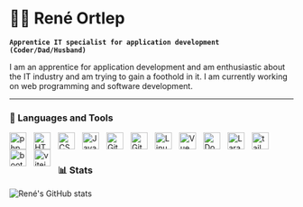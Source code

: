 # 🏄‍♂️ René Ortlep

**`Apprentice IT specialist for application development (Coder/Dad/Husband)`**

I am an apprentice for application development and am enthusiastic about the IT industry and am trying to gain a foothold in it. I am currently working on web programming and software development.


<p align="left">





---

### 🧰 Languages and Tools

<img align="left" alt="php" width="30px" style="padding-right:10px;" src="https://cdn.jsdelivr.net/gh/devicons/devicon/icons/php/php-original.svg"/>
<img align="left" alt="HTML" width="30px" style="padding-right:10px;" src="https://cdn.jsdelivr.net/gh/devicons/devicon/icons/html5/html5-original.svg"/>
<img align="left" alt="CSS" width="30px" style="padding-right:10px;" src="https://cdn.jsdelivr.net/gh/devicons/devicon/icons/css3/css3-original.svg"/>
<img align="left" alt="JavaScript" width="30px" style="padding-right:10px;" src="https://cdn.jsdelivr.net/gh/devicons/devicon/icons/javascript/javascript-plain.svg" />
<img align="left" alt="GitHub" width="30px" style="padding-right:10px;" src="https://cdn.jsdelivr.net/gh/devicons/devicon/icons/github/github-original.svg" />
<img align="left" alt="Git" width="30px" style="padding-right:10px;" src="https://cdn.jsdelivr.net/gh/devicons/devicon/icons/git/git-original.svg" />
<img align="left" alt="Linux" width="30px" style="padding-right:10px;" src="https://cdn.jsdelivr.net/gh/devicons/devicon/icons/linux/linux-original.svg" />
<img align="left" alt="Vue" width="30px" style="padding-right:10px;" src="https://cdn.jsdelivr.net/gh/devicons/devicon@latest/icons/vuejs/vuejs-original.svg" />
<img align="left" alt="Docker" width="30px" style="padding-right:10px;" src="https://cdn.jsdelivr.net/gh/devicons/devicon@latest/icons/docker/docker-original.svg" />
<img align="left" alt="Laravel" width="30px" style="padding-right:10px;"
src="https://cdn.jsdelivr.net/gh/devicons/devicon@latest/icons/laravel/laravel-original.svg" />
<img align="left" alt="tailwindcss" width="30px" style="padding-right:10px;"
src="https://cdn.jsdelivr.net/gh/devicons/devicon@latest/icons/tailwindcss/tailwindcss-original.svg" />
<img align="left" alt="bootstrap" width="30px" style="padding-right:10px;"
src="https://cdn.jsdelivr.net/gh/devicons/devicon@latest/icons/bootstrap/bootstrap-original.svg" />
<img align="left" alt="vitejs" width="30px" style="padding-right:10px;"
src="https://cdn.jsdelivr.net/gh/devicons/devicon@latest/icons/vitejs/vitejs-original.svg" />
<br/>

#

### 📊 Stats

![René's GitHub stats](https://github-readme-stats.vercel.app/api?username=reneortlep&show_icons=true&theme=ambient_gradient)
